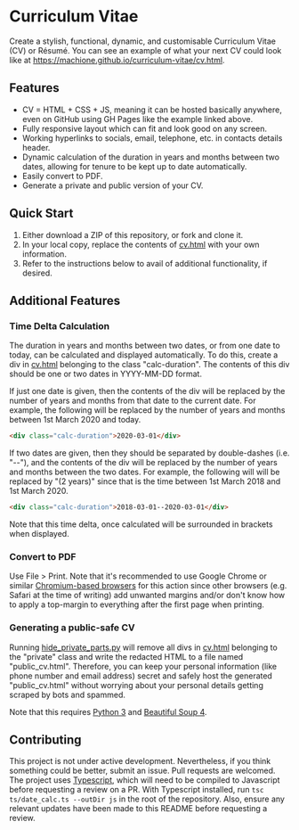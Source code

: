 # Curriculum Vitae

Create a stylish, functional, dynamic, and customisable Curriculum Vitae (CV) or Résumé. You can see an example of what your next CV could look like at <https://machione.github.io/curriculum-vitae/cv.html>.

## Features

- CV = HTML + CSS + JS, meaning it can be hosted basically anywhere, even on GitHub using GH Pages like the example linked above.
- Fully responsive layout which can fit and look good on any screen.
- Working hyperlinks to socials, email, telephone, etc. in contacts details header.
- Dynamic calculation of the duration in years and months between two dates, allowing for tenure to be kept up to date automatically.
- Easily convert to PDF.
- Generate a private and public version of your CV.

## Quick Start

1. Either download a ZIP of this repository, or fork and clone it.
2. In your local copy, replace the contents of [cv.html](cv.html) with your own information.
3. Refer to the instructions below to avail of additional functionality, if desired.

## Additional Features

### Time Delta Calculation

The duration in years and months between two dates, or from one date to today, can be calculated and displayed automatically. To do this, create a div in [cv.html](cv.html) belonging to the class "calc-duration". The contents of this div should be one or two dates in YYYY-MM-DD format.

If just one date is given, then the contents of the div will be replaced by the number of years and months from that date to the current date. For example, the following will be replaced by the number of years and months between 1st March 2020 and today.

```html
<div class="calc-duration">2020-03-01</div>
```

If two dates are given, then they should be separated by double-dashes (i.e. "--"), and the contents of the div will be replaced by the number of years and months between the two dates. For example, the following will will be replaced by "(2 years)" since that is the time between 1st March 2018 and 1st March 2020.

```html
<div class="calc-duration">2018-03-01--2020-03-01</div>
```

Note that this time delta, once calculated will be surrounded in brackets when displayed.

### Convert to PDF

Use File > Print. Note that it's recommended to use Google Chrome or similar [Chromium-based browsers](https://en.wikipedia.org/wiki/Chromium_(web_browser)) for this action since other browsers (e.g. Safari at the time of writing) add unwanted margins and/or don't know how to apply a top-margin to everything after the first page when printing.

### Generating a public-safe CV

Running [hide_private_parts.py](hide_private_parts.py) will remove all divs in [cv.html](cv.html) belonging to the "private" class and write the redacted HTML to a file named "public_cv.html". Therefore, you can keep your personal information (like phone number and email address) secret and safely host the generated "public_cv.html" without worrying about your personal details getting scraped by bots and spammed.

Note that this requires [Python 3](https://www.python.org) and [Beautiful Soup 4](https://pypi.org/project/beautifulsoup4/).

## Contributing

This project is not under active development. Nevertheless, if you think something could be better, submit an issue. Pull requests are welcomed. The project uses [Typescript](https://www.typescriptlang.org), which will need to be compiled to Javascript before requesting a review on a PR. With Typescript installed, run `tsc ts/date_calc.ts --outDir js` in the root of the repository. Also, ensure any relevant updates have been made to this README before requesting a review.
